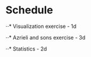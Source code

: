 # Schedule

⋅⋅* Visualization exercise - 1d

⋅⋅* Azrieli and sons exercise - 3d

⋅⋅* Statistics - 2d
